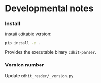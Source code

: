 # Developmental notes

### Install 

Install editable version:

```bash
pip install -e .
```

Provides the executable binary `cdhit-parser`.

### Version number

Update `cdhit_reader/_version.py`